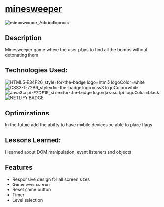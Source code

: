 # [minesweeper](https://minesweeper-js-missile.netlify.app/)

![minesweeper_AdobeExpress](https://github.com/missile720/minesweeper/assets/58495374/18c66290-d812-4ff5-8adc-ffa57e772209)

## Description
Minesweeper game where the user plays to find all the bombs without detonating them

## Technologies Used:
![HTML5-E34F26_style=for-the-badge logo=html5 logoColor=white](https://github.com/missile720/tic-tac-toe/assets/58495374/521af36a-2f9d-410d-9b15-6318c62a1389)
![CSS3-1572B6_style=for-the-badge logo=css3 logoColor=white](https://github.com/missile720/tic-tac-toe/assets/58495374/5240bb99-fd4b-42f4-997f-9320c1ecea51)
![JavaScript-F7DF1E_style=for-the-badge logo=javascript logoColor=black](https://github.com/missile720/pong/assets/58495374/31e8449e-2bc0-4052-9328-e1e433251134)
![NETLIFY BADGE](https://img.shields.io/badge/Netlify-00C7B7?style=for-the-badge&logo=netlify&logoColor=white)

## Optimizations
In the future add the ability to have mobile devices be able to place flags

## Lessons Learned:
I learned about DOM manipulation, event listeners and objects

## Features
- Responsive design for all screen sizes
- Game over screen
- Reset game button
- Timer
- Level selection
